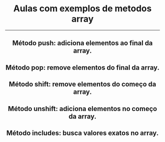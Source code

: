 <h1 align="center">Aulas com exemplos de metodos array</h1>

---

<h2 align="center">Método push: <strong>adiciona</strong> elementos ao final da array.</h2>
<h2 align="center">Método pop: <strong>remove</strong> elementos do final da array.</h2>
<h2 align="center">Método shift: <strong>remove</strong> elementos do começo da array.</h2>
<h2 align="center">Método unshift: <strong>adiciona</strong> elementos no começo da array.</h2>
<h2 align="center">Método includes: <strong>busca</strong> valores exatos no array.</h2> 